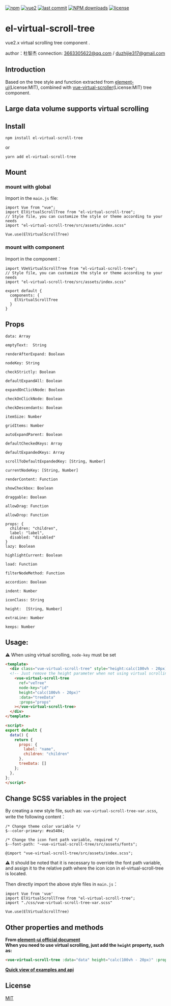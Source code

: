 [![npm](https://img.shields.io/npm/v/el-virtual-scroll-tree.svg)](https://www.npmjs.com/package/el-virtual-scroll-tree)
[![vue2](https://img.shields.io/badge/vue-2.6+-brightgreen.svg)](https://vuejs.org/)
[![last commit](https://img.shields.io/github/last-commit/duzhijie317/vue-virtual-scroll-tree.svg)](https://www.npmjs.com/package/el-virtual-scroll-tree)
[![NPM downloads](https://img.shields.io/npm/dm/el-virtual-scroll-tree.svg?style=flat)](https://npmjs.org/package/@duzhijie/el-virtual-scroll-tree)
[![license](https://img.shields.io/npm/l/el-virtual-scroll-tree.svg?maxAge=2592000)](http://www.opensource.org/licenses/mit-license.php)

# el-virtual-scroll-tree
vue2.x virtual scrolling tree component .

author：杜智杰
connection: 3663305622@qq.com / duzhijie317@gmail.com

## Introduction

Based on the tree style and function extracted from [element-ui](https://element.eleme.cn/#/en-US/component/tree)(License:MIT), combined with [vue-virtual-scroller](https://github.com/Akryum/vue-virtual-scroller)(License:MIT) tree component.

## Large data volume supports virtual scrolling

## Install

```
npm install el-virtual-scroll-tree
```

or

```
yarn add el-virtual-scroll-tree
```

## Mount

### mount with global

Import in the `main.js` file:

```JS
import Vue from "vue";
import ElVirtualScrollTree from "el-virtual-scroll-tree";
// Style file, you can customize the style or theme according to your needs
import "el-virtual-scroll-tree/src/assets/index.scss"

Vue.use(ElVirtualScrollTree)
```

### mount with component

Import in the component：

```JS
import VUeVirtualScrollTree from "el-virtual-scroll-tree";
// Style file, you can customize the style or theme according to your needs
import "el-virtual-scroll-tree/src/assets/index.scss"

export default {
  components: {
    ElVirtualScrollTree
  }
}
```

## Props

```JS
data: Array

emptyText:  String

renderAfterExpand: Boolean

nodeKey: String

checkStrictly: Boolean

defaultExpandAll: Boolean

expandOnClickNode: Boolean

checkOnClickNode: Boolean

checkDescendants: Boolean

itemSize: Number

gridItems: Number

autoExpandParent: Boolean

defaultCheckedKeys: Array

defaultExpandedKeys: Array

scrollToDefaultExpandedKey: [String, Number]

currentNodeKey: [String, Number]

renderContent: Function

showCheckbox: Boolean

draggable: Boolean

allowDrag: Function

allowDrop: Function

props: {
  children: "children",
  label: "label",
  disabled: "disabled"
}
lazy: Boolean

highlightCurrent: Boolean

load: Function

filterNodeMethod: Function

accordion: Boolean

indent: Number

iconClass: String

height:  [String, Number]

extraLine: Number

keeps: Number
```

## Usage:

:warning: When using virtual scrolling, `node-key` must be set

```html
<template>
  <div class="vue-virtual-scroll-tree" style="height:calc(100vh - 20px)">
  <!-- Just remove the height parameter when not using virtual scrolling -->
    <vue-virtual-scroll-tree
      ref="veTree"
      node-key="id"
      height="calc(100vh - 20px)"
      :data="treeData"
      :props="props"
    ></vue-virtual-scroll-tree>
  </div>
</template>

<script>
export default {
  data() {
    return {
      props: {
        label: "name",
        children: "children"
      },
      treeData: []
    };
  },
};
</script>

```

## Change SCSS variables in the project
By creating a new style file, such as: `vue-virtual-scroll-tree-var.scss`, write the following content：

```JS
/* Change theme color variable */
$--color-primary: #ea5404;

/* Change the icon font path variable, required */
$--font-path: "~vue-virtual-scroll-tree/src/assets/fonts";

@import "vue-virtual-scroll-tree/src/assets/index.scss";
```
:warning: It should be noted that it is necessary to override the font path variable, and assign it to the relative path where the icon icon in el-virtual-scroll-tree is located.

Then directly import the above style files in `main.js`：
```JS
import Vue from 'vue'
import ElVirtualScrollTree from "el-virtual-scroll-tree";
import "./css/vue-virtual-scroll-tree-var.scss"

Vue.use(ElVirtualScrollTree)
```

## Other properties and methods

**From [element-ui official document](https://element.eleme.cn/#/en-US/component/tree)**<br />
**When you need to use virtual scrolling, just add the `height` property, such as:**
```html
<vue-virtual-scroll-tree :data="data" height="calc(100vh - 20px)" :props="defaultProps" @node-click="handleNodeClick"></vue-virtual-scroll-tree>
```

**[Quick view of examples and api](./element-ui-tree.md)**


## License

[MIT](http://www.opensource.org/licenses/mit-license.php)
